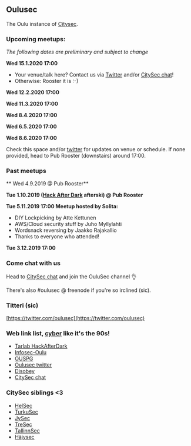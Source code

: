 ## Oulusec

The Oulu instance of [Citysec](https://citysec.fi/).

### Upcoming meetups:

*The following dates are preliminary and subject to change*

**Wed 15.1.2020 17:00**
  * Your venue/talk here? Contact us via [Twitter]((https://twitter.com/oulusec)) and/or [CitySec chat](https://citysec.disobey.fi/login)!
  * Otherwise: Rooster it is :-)

**Wed 12.2.2020 17:00**

**Wed 11.3.2020 17:00**

**Wed 8.4.2020 17:00**

**Wed 6.5.2020 17:00**

**Wed 8.6.2020 17:00**

Check this space and/or [twitter](https://twitter.com/oulusec) for updates on venue or schedule. If none provided, head to Pub Rooster (downstairs) around 17:00.

### Past meetups

** Wed 4.9.2019 @ Pub Rooster**

**Tue 1.10.2019 ([Hack After Dark](http://tarlab.fi/HackAfterDark/) afterski) @ Pub Rooster**

**Tue 5.11.2019 17:00 Meetup hosted by Solita:**
  * DIY Lockpicking by Atte Kettunen
  * AWS/Cloud security stuff by Juho Myllylahti
  * Wordsnack reversing by Jaakko Rajakallio
  * Thanks to everyone who attended!
  
**Tue 3.12.2019 17:00**

### Come chat with us

Head to [CitySec chat](https://citysec.disobey.fi/login) and join the OuluSec channel 👌

There's also #oulusec @ freenode if you're so irclined (sic).

### Titteri (sic)

[https://twitter.com/oulusec](https://twitter.com/oulusec)

### Web link list, [cyber](https://kyber.fi/) like it's the 90s!

* [Tarlab HackAfterDark](http://tarlab.fi/HackAfterDark/)
* [Infosec-Oulu](https://infosec-oulu.fi/)
* [OUSPG](https://github.com/ouspg/)
* [Oulusec twitter](https://twitter.com/oulusec)
* [Disobey](https://disobey.fi/)
* [CitySec chat](https://citysec.disobey.fi/login)

### CitySec siblings <3

* [HelSec](https://helsec.fi/)
* [TurkuSec](http://turkusec.fi/)
* [JySec](https://jysec.fi/)
* [TreSec](https://www.meetup.com/TreSec/)
* [TallinnSec](https://www.tallinnsec.ee/)
* [Häjysec](https://twitter.com/hajysec)
